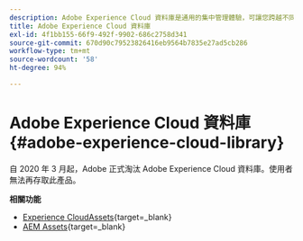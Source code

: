 ```yaml
---
description: Adobe Experience Cloud 資料庫是通用的集中管理體驗，可讓您跨越不同 Adobe Experience Cloud 解決方案儲存、尋找及選取資產。
title: Adobe Experience Cloud 資料庫
exl-id: 4f1bb155-66f9-492f-9902-686c2758d341
source-git-commit: 670d90c79523826416eb9564b7835e27ad5cb286
workflow-type: tm+mt
source-wordcount: '58'
ht-degree: 94%

---
```


# Adobe Experience Cloud 資料庫{#adobe-experience-cloud-library}

自 2020 年 3 月起，Adobe 正式淘汰 Adobe Experience Cloud 資料庫。使用者無法再存取此產品。

**相關功能**

* [Experience CloudAssets](https://experienceleague.adobe.com/docs/core-services/interface/services/assets/experience-cloud-assets.html?lang=zh-Hant){target=_blank}
* [AEM Assets](https://experienceleague.adobe.com/docs/experience-manager-cloud-service/content/assets/home.html?lang=zh-Hant){target=_blank}
